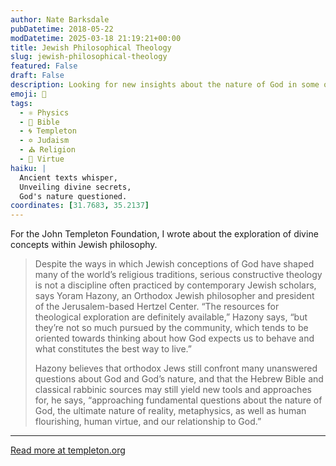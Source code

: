 ```yaml
---
author: Nate Barksdale
pubDatetime: 2018-05-22
modDatetime: 2025-03-18 21:19:21+00:00
title: Jewish Philosophical Theology
slug: jewish-philosophical-theology
featured: False
draft: False
description: Looking for new insights about the nature of God in some of Judaism’s oldest sources
emoji: 🕍
tags:
  - ⚛️ Physics
  - 📖 Bible
  - 🌀 Templeton
  - ✡️ Judaism
  - ⛪ Religion
  - 🥗 Virtue
haiku: |
  Ancient texts whisper,  
  Unveiling divine secrets,  
  God's nature questioned.
coordinates: [31.7683, 35.2137]
---
```


For the John Templeton Foundation, I wrote about the exploration of divine concepts within Jewish philosophy.

> Despite the ways in which Jewish conceptions of God have shaped many of the world’s religious traditions, serious constructive theology is not a discipline often practiced by contemporary Jewish scholars, says Yoram Hazony, an Orthodox Jewish philosopher and president of the Jerusalem-based Hertzel Center. “The resources for theological exploration are definitely available,” Hazony says, “but they’re not so much pursued by the community, which tends to be oriented towards thinking about how God expects us to behave and what constitutes the best way to live.”
>
> Hazony believes that orthodox Jews still confront many unanswered questions about God and God’s nature, and that the Hebrew Bible and classical rabbinic sources may still yield new tools and approaches for, he says, “approaching fundamental questions about the nature of God, the ultimate nature of reality, metaphysics, as well as human flourishing, human virtue, and our relationship to God.”

---

[Read more at templeton.org](https://www.templeton.org/grant/jewish-philosophical-theology)
